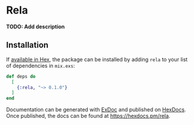 # Rela

**TODO: Add description**

## Installation

If [available in Hex](https://hex.pm/docs/publish), the package can be installed
by adding `rela` to your list of dependencies in `mix.exs`:

```elixir
def deps do
  [
    {:rela, "~> 0.1.0"}
  ]
end
```

Documentation can be generated with [ExDoc](https://github.com/elixir-lang/ex_doc)
and published on [HexDocs](https://hexdocs.pm). Once published, the docs can
be found at <https://hexdocs.pm/rela>.

